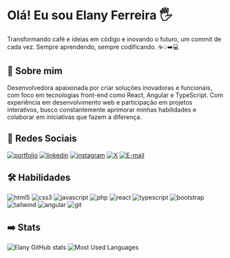 # Olá! Eu sou Elany Ferreira 🖐️

Transformando café e ideias em código e inovando o futuro, um commit de cada vez. Sempre aprendendo, sempre codificando. ☕💡➡️💻


## 🚀 Sobre mim
Desenvolvedora apaixonada por criar soluções inovadoras e funcionais, com foco em tecnologias front-end como React, Angular e TypeScript. Com experiência em desenvolvimento web e participação em projetos interativos, busco constantemente aprimorar minhas habilidades e colaborar em iniciativas que fazem a diferença.


## 🔗 Redes Sociais
[![portfolio](https://img.shields.io/badge/my_portfolio-000?style=for-the-badge&logo=ko-fi&logoColor=white)](https://elany-portfoliodev.vercel.app/) [![linkedin](https://img.shields.io/badge/linkedin-0A66C2?style=for-the-badge&logo=linkedin&logoColor=white)](https://www.linkedin.com/in/ebsouzaa/) [![instagram](https://img.shields.io/badge/Instagram-E4405F?style=for-the-badge&logo=instagram&logoColor=white)](https://twitter.com/) [![X](https://img.shields.io/badge/X-000?style=for-the-badge&logo=x)](https://x.com/Ellany0828/) [![E-mail](https://img.shields.io/badge/-Email-000?style=for-the-badge&logo=microsoft-outlook&logoColor=007BFF)](mailto:ellanysouza08@gmail.com)


## 🛠 Habilidades

![html5](https://img.shields.io/badge/HTML5-E34F26?style=for-the-badge&logo=html5&logoColor=white) ![css3](https://img.shields.io/badge/CSS3-1572B6?style=for-the-badge&logo=css3&logoColor=white) ![javascript](https://img.shields.io/badge/JavaScript-323330?style=for-the-badge&logo=javascript&logoColor=F7DF1E) ![php](https://img.shields.io/badge/PHP-777BB4?style=for-the-badge&logo=php&logoColor=white) ![react](https://img.shields.io/badge/React-20232A?style=for-the-badge&logo=react&logoColor=61DAFB) ![typescript](https://img.shields.io/badge/TypeScript-007ACC?style=for-the-badge&logo=typescript&logoColor=white)  ![bootstrap](https://img.shields.io/badge/Bootstrap-563D7C?style=for-the-badge&logo=bootstrap&logoColor=white)   ![tailwind](https://img.shields.io/badge/Tailwind_CSS-38B2AC?style=for-the-badge&logo=tailwind-css&logoColor=white)  ![angular](https://img.shields.io/badge/Angular-DD0031?style=for-the-badge&logo=angular&logoColor=white) ![git](https://img.shields.io/badge/Git-E84E31?style=for-the-badge&logo=git&logoColor=white) 

## ➡️ Stats

![Elany GitHub stats](https://github-readme-stats.vercel.app/api?username=ElanyFS&show_icons=true&theme=radical)  ![Most Used Languages](https://github-readme-stats-git-masterrstaa-rickstaa.vercel.app/api/top-langs/?username=elanyfs&layout=compact&bg_color=000&border_color=30A3DC&title_color=E94D5F&text_color=FFF)
